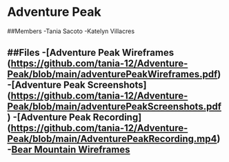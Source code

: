 # Adventure Peak

##Members
-Tania Sacoto
-Katelyn Villacres

##Files
-[Adventure Peak Wireframes (https://github.com/tania-12/Adventure-Peak/blob/main/adventurePeakWireframes.pdf)
-[Adventure Peak Screenshots] (https://github.com/tania-12/Adventure-Peak/blob/main/adventurePeakScreenshots.pdf)
-[Adventure Peak Recording] (https://github.com/tania-12/Adventure-Peak/blob/main/AdventurePeakRecording.mp4)
-[Bear Mountain Wireframes](https://github.com/tania-12/Adventure-Peak/blob/main/BearMountainWireframes.pdf)
-

